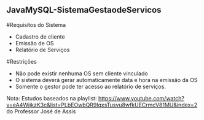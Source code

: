 ## JavaMySQL-SistemaGestaodeServicos
 

#Requisitos do Sistema
- Cadastro de cliente
- Emissão de OS
- Relatório de Serviços

#Restrições

- Não pode existir nenhuma OS sem cliente vinculado
- O sistema deverá gerar automaticamente data e hora na emissão da OS
- Somente o gestor pode ter acesso ao relatório de serviços.



Nota: Estudos baseados na playlist: https://www.youtube.com/watch?v=eA4WjjkzK3c&list=PLbEOwbQR9lqxsTusvu8wfkUECrmcV81MU&index=2 do Professor José de Assis

